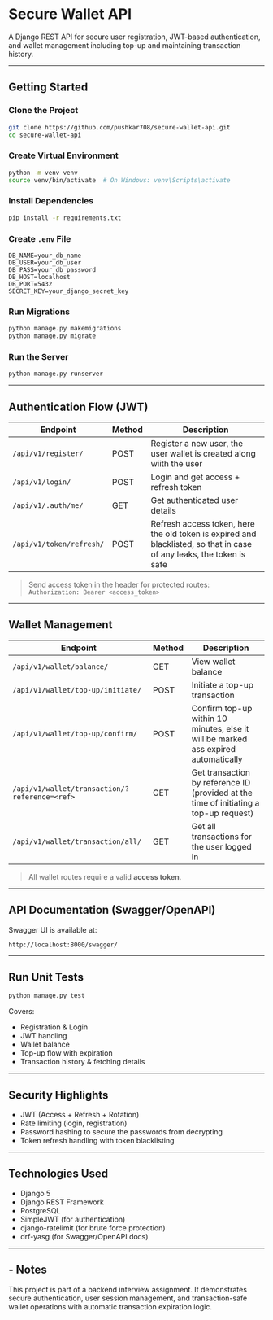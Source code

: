 #  Secure Wallet API

A Django REST API for secure user registration, JWT-based authentication, and wallet management including top-up and maintaining transaction history.

---

##  Getting Started

### Clone the Project

```bash
git clone https://github.com/pushkar708/secure-wallet-api.git
cd secure-wallet-api
```

### Create Virtual Environment

```bash
python -m venv venv
source venv/bin/activate  # On Windows: venv\Scripts\activate
```

### Install Dependencies

```bash
pip install -r requirements.txt
```

### Create `.env` File

```
DB_NAME=your_db_name
DB_USER=your_db_user
DB_PASS=your_db_password
DB_HOST=localhost
DB_PORT=5432
SECRET_KEY=your_django_secret_key
```

### Run Migrations

```bash
python manage.py makemigrations
python manage.py migrate
```

### Run the Server

```bash
python manage.py runserver
```

---

##  Authentication Flow (JWT)

| Endpoint                  | Method | Description                          |
|---------------------------|--------|--------------------------------------|
| `/api/v1/register/`       | POST   | Register a new user, the user wallet is created along wiith the user                  |
| `/api/v1/login/`          | POST   | Login and get access + refresh token |
| `/api/v1/.auth/me/`       | GET    | Get authenticated user details       |
| `/api/v1/token/refresh/`  | POST   | Refresh access token, here the old token is expired and blacklisted, so that in case of any leaks, the token is safe                 |

>  Send access token in the header for protected routes:  
> `Authorization: Bearer <access_token>`

---

##  Wallet Management

| Endpoint                                        | Method | Description                              |
|-------------------------------------------------|--------|------------------------------------------|
| `/api/v1/wallet/balance/`                       | GET    | View wallet balance                      |
| `/api/v1/wallet/top-up/initiate/`               | POST   | Initiate a top-up transaction            |
| `/api/v1/wallet/top-up/confirm/`                | POST   | Confirm top-up within 10 minutes, else it will be marked ass expired automatically         |
| `/api/v1/wallet/transaction/?reference=<ref>`   | GET    | Get transaction by reference ID (provided at the time of initiating a top-up request)             |
| `/api/v1/wallet/transaction/all/`               | GET    | Get all transactions for the user logged in          |

>  All wallet routes require a valid **access token**.

---

##  API Documentation (Swagger/OpenAPI)

Swagger UI is available at:

```
http://localhost:8000/swagger/
```

---

##  Run Unit Tests

```bash
python manage.py test
```

Covers:
- Registration & Login
- JWT handling
- Wallet balance
- Top-up flow with expiration
- Transaction history & fetching details

---

##  Security Highlights

- JWT (Access + Refresh + Rotation)
- Rate limiting (login, registration)
- Password hashing to secure the passwords from decrypting
- Token refresh handling with token blacklisting

---

##  Technologies Used

- Django 5
- Django REST Framework
- PostgreSQL
- SimpleJWT (for authentication)
- django-ratelimit (for brute force protection)
- drf-yasg (for Swagger/OpenAPI docs)

---

## - Notes

This project is part of a backend interview assignment. It demonstrates secure authentication, user session management, and transaction-safe wallet operations with automatic transaction expiration logic.